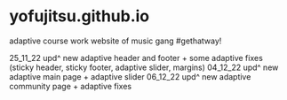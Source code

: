 # yofujitsu.github.io

adaptive course work website of music gang #gethatway!

25_11_22 upd^ new adaptive header and footer + some adaptive fixes (sticky header, sticky footer, adaptive slider, margins)
04_12_22 upd^ new adaptive main page + adaptive slider
06_12_22 upd^ new adaptive community page + adaptive fixes
